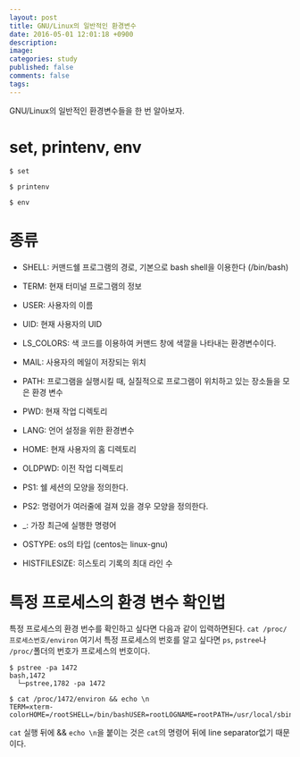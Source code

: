 ```yaml
---
layout: post
title: GNU/Linux의 일반적인 환경변수
date: 2016-05-01 12:01:18 +0900
description: 
image: 
categories: study
published: false
comments: false
tags:
---
```


GNU/Linux의 일반적인 환경변수들을 한 번 알아보자.

# set, printenv, env

```shell
$ set
```

```shell
$ printenv
```

```shell
$ env
```

# 종류

- SHELL: 커맨드쉘 프로그램의 경로, 기본으로 bash shell을 이용한다 (/bin/bash)

- TERM: 현재 터미널 프로그램의 정보

- USER: 사용자의 이름

- UID: 현재 사용자의 UID

- LS_COLORS: 색 코드를 이용하여 커맨드 창에 색깔을 나타내는 환경변수이다.

- MAIL: 사용자의 메일이 저장되는 위치

- PATH: 프로그램을 실행시킬 때, 실질적으로 프로그램이 위치하고 있는 장소들을 모은 환경 변수

- PWD: 현재 작업 디렉토리

- LANG: 언어 설정을 위한 환경변수

- HOME: 현재 사용자의 홈 디렉토리

- OLDPWD: 이전 작업 디렉토리

- PS1: 쉘 세션의 모양을 정의한다.

- PS2: 명령어가 여러줄에 걸져 있을 경우 모양을 정의한다.

- \_: 가장 최근에 실행한 명령어

- OSTYPE: os의 타입 (centos는 linux-gnu)

- HISTFILESIZE: 히스토리 기록의 최대 라인 수

# 특정 프로세스의 환경 변수 확인법

특정 프로세스의 환경 번수를 확인하고 싶다면 다음과 같이 입력하면된다. `cat /proc/프로세스번호/environ` 여기서 특정 프로세스의 번호를 알고 싶다면 `ps`, `pstree`나 `/proc/`폴더의 번호가 프로세스의 번호이다.

```shell
$ pstree -pa 1472
bash,1472
  └─pstree,1782 -pa 1472

$ cat /proc/1472/environ && echo \n
TERM=xterm-colorHOME=/rootSHELL=/bin/bashUSER=rootLOGNAME=rootPATH=/usr/local/sbin:/usr/local/bin:/sbin:/bin:/usr/sbin:/usr/binXDG_SESSION_ID=2n
```

`cat` 실행 뒤에 && `echo \n`을 붙이는 것은 `cat`의 명령어 뒤에 line separator없기 때문이다.